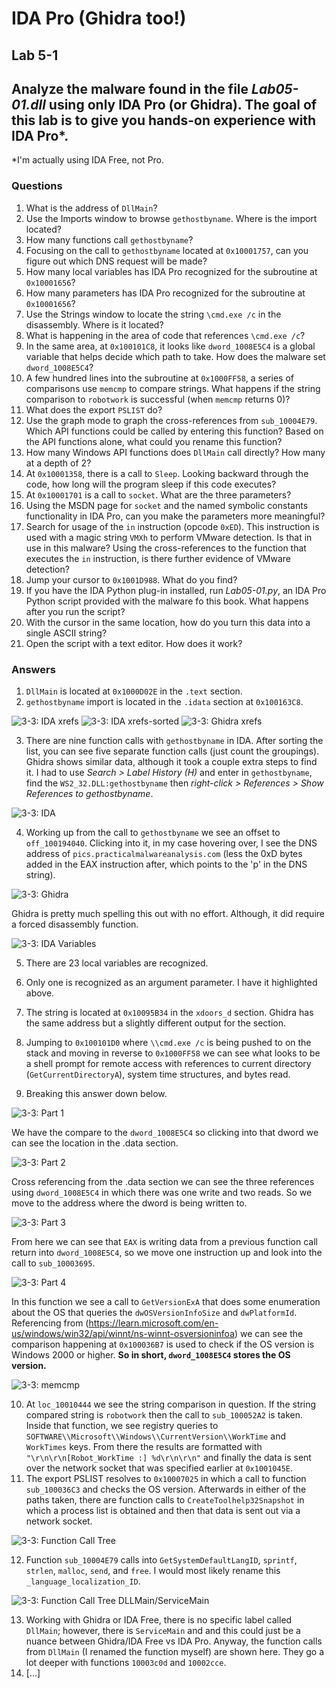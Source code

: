 # IDA Pro (Ghidra too!)

## Lab 5-1

## Analyze the malware found in the file *Lab05-01.dll* using only IDA Pro (or Ghidra). The goal of this lab is to give you hands-on experience with IDA Pro\*.

*I'm actually using IDA Free, not Pro.

### Questions

1. What is the address of `DllMain`?
2. Use the Imports window to browse `gethostbyname`. Where is the import located?
3. How many functions call `gethostbyname`?
4. Focusing on the call to `gethostbyname` located at `0x10001757`, can you figure out which DNS request will be made?
5. How many local variables has IDA Pro recognized for the subroutine at `0x10001656`?
6. How many parameters has IDA Pro recognized for the subroutine at `0x10001656`?
7. Use the Strings window to locate the string `\cmd.exe /c` in the disassembly. Where is it located?
8. What is happening in the area of code that references `\cmd.exe /c`?
9. In the same area, at `0x100101C8`, it looks like `dword_1008E5C4` is a global variable that helps decide which path to take. How does the malware set `dword_1008E5C4`?
10. A few hundred lines into the subroutine at `0x1000FF58`, a series of comparisons use `memcmp` to compare strings. What happens if the string comparison to `robotwork` is successful (when `memcmp` returns 0)?
11. What does the export `PSLIST` do?
12. Use the graph mode to graph the cross-references from `sub_10004E79`. Which API functions could be called by entering this function? Based on the API functions alone, what could you rename this function?
13. How many Windows API functions does `DllMain` call directly? How many at a depth of 2?
14. At `0x10001358`, there is a call to `Sleep`. Looking backward through the code, how long will the program sleep if this code executes?
15. At `0x10001701` is a call to `socket`. What are the three parameters?
16. Using the MSDN page for `socket` and the named symbolic constants functionality in IDA Pro, can you make the parameters more meaningful?
17. Search for usage of the `in` instruction (opcode `0xED`). This instruction is used with a magic string `VMXh` to perform VMware detection. Is that in use in this malware? Using the cross-references to the function that executes the `in` instruction, is there further evidence of VMware detection?
18. Jump your cursor to `0x1001D988`. What do you find?
19. If you have the IDA Python plug-in installed, run *Lab05-01.py*, an IDA Pro Python script provided with the malware fo this book. What happens after you run the script?
20. With the cursor in the same location, how do you turn this data into a single ASCII string?
21. Open the script with a text editor. How does it work?

### Answers

1. `DllMain` is located at `0x1000D02E` in the `.text` section.
2. `gethostbyname` import is located in the `.idata` section at `0x100163C8`.

![3-3: IDA xrefs](Images/5-1.png) ![3-3: IDA xrefs-sorted](Images/5-1-2.png)
![3-3: Ghidra xrefs](Images/5-1-1.png)

3. There are nine function calls with `gethostbyname` in IDA. After sorting the list, you can see five separate function calls (just count the groupings). Ghidra shows similar data, although it took a couple extra steps to find it. I had to use *Search > Label History (H)* and enter in `gethostbyname`, find the `WS2_32.DLL:gethostbyname` then *right-click >  References > Show References to gethostbyname*.

![3-3: IDA](Images/5-1-3.png)

4. Working up from the call to `gethostbyname` we see an offset to `off_100194040`. Clicking into it, in my case hovering over, I see the DNS address of `pics.practicalmalwareanalysis.com` (less the 0xD bytes added in the EAX instruction after, which points to the 'p' in the DNS string).

![3-3: Ghidra](Images/5-1-4.png)

Ghidra is pretty much spelling this out with no effort. Although, it did require a forced disassembly function.

![3-3: IDA Variables](Images/5-1-5.png)

5. There are 23 local variables are recognized.
6. Only one is recognized as an argument parameter. I have it highlighted above.
7. The string is located at `0x10095B34` in the `xdoors_d` section. Ghidra has the same address but a slightly different output for the section.
8. Jumping to `0x100101D0` where `\\cmd.exe /c` is being pushed to on the stack and moving in reverse to `0x1000FF58` we can see what looks to be a shell prompt for remote access with references to current directory (`GetCurrentDirectoryA`), system time structures, and bytes read.

9. Breaking this answer down below.

![3-3: Part 1](Images/5-1-6.png)

We have the compare to the `dword_1008E5C4` so clicking into that dword we can see the location in the .data section.

![3-3: Part 2](Images/5-1-7.png)

Cross referencing from the .data section we can see the three references using `dword_1008E5C4` in which there was one write and two reads. So we move to the address where the dword is being written to.

![3-3: Part 3](Images/5-1-8.png)

From here we can see that `EAX` is writing data from a previous function call return into `dword_1008E5C4`, so we move one instruction up and look into the call to `sub_10003695`.

![3-3: Part 4](Images/5-1-9.png)

In this function we see a call to `GetVersionExA` that does some enumeration about the OS that queries the `dwOSVersionInfoSize` and `dwPlatformId`. Referencing from (<https://learn.microsoft.com/en-us/windows/win32/api/winnt/ns-winnt-osversioninfoa>) we can see the comparison happening at `0x100036B7` is used to check if the OS version is Windows 2000 or higher. **So in short, `dword_1008E5C4` stores the OS version.**

![3-3: memcmp](Images/5-1-10.png)

10. At `loc_10010444` we see the string comparison in question. If the string compared string is `robotwork` then the call to `sub_100052A2` is taken. Inside that function, we see registry queries to `SOFTWARE\\Microsoft\\Windows\\CurrentVersion\\WorkTime` and `WorkTimes` keys. From there the results are formatted with `"\r\n\r\n[Robot_WorkTime :] %d\r\n\r\n"` and finally the data is sent over the network socket that was specified earlier at `0x1001045E`.
11. The export PSLIST resolves to `0x10007025` in which a call to function `sub_100036C3` and checks the OS version. Afterwards in either of the paths taken, there are function calls to `CreateToolhelp32Snapshot` in which a process list is obtained and then that data is sent out via a network socket.

![3-3: Function Call Tree](Images/5-1-11.png)

12. Function `sub_10004E79` calls into `GetSystemDefaultLangID`, `sprintf`, `strlen`, `malloc`, `send`, and `free`. I would most likely rename this `_language_localization_ID`.

![3-3: Function Call Tree DLLMain/ServiceMain](Images/5-1-12.png)

13. Working with Ghidra or IDA Free, there is no specific label called `DllMain`; however, there is `ServiceMain` and  and this could just be a nuance between Ghidra/IDA Free vs IDA Pro. Anyway, the function calls from `DllMain` (I renamed the function myself) are shown here. They go a lot deeper with functions `10003c0d` and `10002cce`.
14. [...]